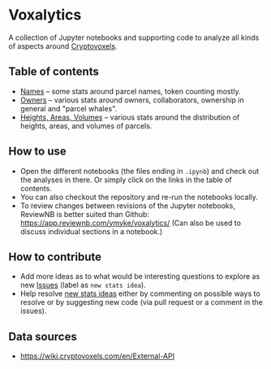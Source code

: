 # Voxalytics

A collection of Jupyter notebooks and supporting code to analyze all kinds of aspects around [Cryptovoxels](https://www.cryptovoxels.com/).

## Table of contents

* [Names](names.ipynb) – some stats around parcel names, token counting mostly.
* [Owners](owners.ipynb) – various stats around owners, collaborators, ownership in general and "parcel whales".
* [Heights, Areas, Volumes](heights_volumes.ipynb) – various stats around the distribution of heights, areas, and volumes of parcels.

## How to use

* Open the different notebooks (the files ending in `.ipynb`) and check out the analyses in there. Or simply click on the links in the table of contents.
* You can also checkout the repository and re-run the notebooks locally.
* To review changes between revisions of the Jupyter notebooks, ReviewNB is better suited than Github: https://app.reviewnb.com/ymyke/voxalytics/ (Can also be used to discuss individual sections in a notebook.)

## How to contribute

* Add more ideas as to what would be interesting questions to explore as new [Issues](https://github.com/ymyke/voxalytics/issues) (label as `new stats idea`).
* Help resolve [new stats ideas](https://github.com/ymyke/voxalytics/issues?q=is%3Aissue+is%3Aopen+label%3A%22new+stats+idea%22) either by commenting on possible ways to resolve or by suggesting new code (via pull request or a comment in the issues).

## Data sources

* https://wiki.cryptovoxels.com/en/External-API

